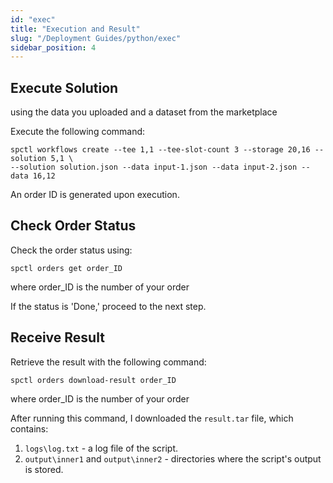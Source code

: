 ```yaml
---
id: "exec"
title: "Execution and Result"
slug: "/Deployment Guides/python/exec"
sidebar_position: 4
---
```


## Execute Solution

using the data you uploaded and a dataset from the marketplace

Execute the following command:

```
spctl workflows create --tee 1,1 --tee-slot-count 3 --storage 20,16 --solution 5,1 \
--solution solution.json --data input-1.json --data input-2.json --data 16,12
```

An order ID is generated upon execution.

## Check Order Status

Check the order status using:

```
spctl orders get order_ID
```

where order_ID is the number of your order

If the status is 'Done,' proceed to the next step.

## Receive Result

Retrieve the result with the following command:

```
spctl orders download-result order_ID
```

where order_ID is the number of your order

After running this command, I downloaded the `result.tar` file, which contains:
1. `logs\log.txt` - a log file of the script.
2. `output\inner1` and `output\inner2` - directories where the script's output is stored.

